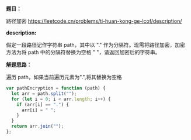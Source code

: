 **题目：**

路径加密 https://leetcode.cn/problems/ti-huan-kong-ge-lcof/description/

**description:**

假定一段路径记作字符串 path，其中以 "." 作为分隔符。现需将路径加密，加密方法为将 path 中的分隔符替换为空格 " "，请返回加密后的字符串。

**解题思路：**

遍历 path，如果当前遍历元素为".",将其替换为空格

```js
var pathEncryption = function (path) {
  let arr = path.split("");
  for (let i = 0; i < arr.length; i++) {
    if (arr[i] == ".") {
      arr[i] = " ";
    }
  }
  return arr.join("");
};
```
